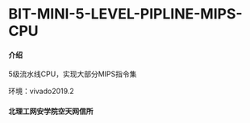 # BIT-MINI-5-LEVEL-PIPLINE-MIPS-CPU

#### 介绍
5级流水线CPU，实现大部分MIPS指令集

环境：vivado2019.2

#### 北理工网安学院空天网信所